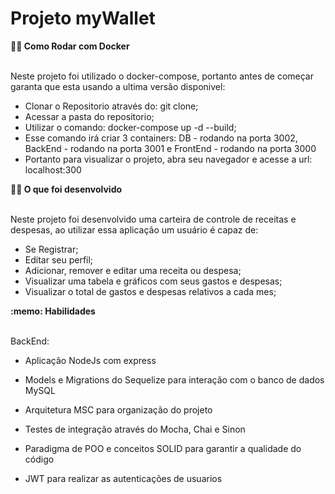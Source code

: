 # Projeto myWallet

   <summary><strong>👨‍💻 Como Rodar com Docker</strong></summary><br />

  Neste projeto foi utilizado o docker-compose, portanto antes de começar garanta que esta usando a ultima versão disponivel:

  - Clonar o Repositorio através do: git clone;
  - Acessar a pasta do repositorio;
  - Utilizar o comando: docker-compose up -d --build;
  - Esse comando irá criar 3 containers: DB - rodando na porta 3002, BackEnd - rodando na porta 3001 e FrontEnd - rodando na porta 3000
  - Portanto para visualizar o projeto, abra seu navegador e acesse a url: localhost:300

  <summary><strong>👨‍💻 O que foi desenvolvido</strong></summary><br />

  Neste projeto foi desenvolvido uma carteira de controle de receitas e despesas, ao utilizar essa aplicação um usuário é capaz de:

  - Se Registrar;
  - Editar seu perfil;
  - Adicionar, remover e editar uma receita ou despesa;
  - Visualizar uma tabela e gráficos com seus gastos e despesas;
  - Visualizar o total de gastos e despesas relativos a cada mes;


  <summary><strong>:memo: Habilidades</strong></summary><br />

BackEnd:

- Aplicação NodeJs com express

- Models e Migrations do Sequelize para interação com o banco de dados MySQL

- Arquitetura MSC para organização do projeto

- Testes de integração através do Mocha, Chai e Sinon

- Paradigma de POO e conceitos SOLID para garantir a qualidade do código

- JWT para realizar as autenticações de usuarios
